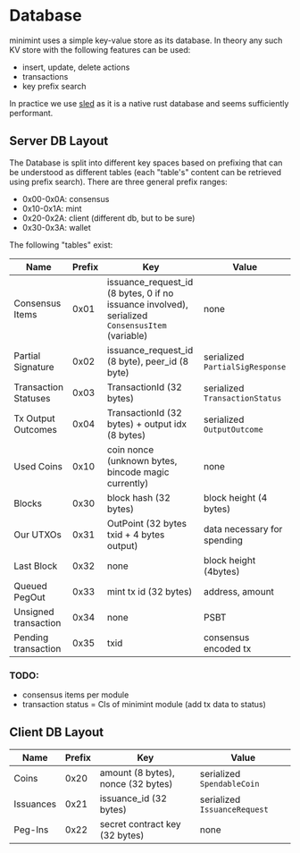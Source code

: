 # Database

minimint uses a simple key-value store as its database. In theory any such KV store with the following features can
be used:

* insert, update, delete actions
* transactions
* key prefix search

In practice we use [sled](https://docs.rs/sled/) as it is a native rust database and seems sufficiently performant.

## Server DB Layout
The Database is split into different key spaces based on prefixing that can be understood as different tables (each
"table's" content can be retrieved using prefix search). There are three general prefix ranges:

* 0x00-0x0A: consensus
* 0x10-0x1A: mint
* 0x20-0x2A: client (different db, but to be sure)
* 0x30-0x3A: wallet

The following "tables" exist:

| Name                 | Prefix | Key                                                                                             | Value                           |
|----------------------|--------|-------------------------------------------------------------------------------------------------|---------------------------------|
| Consensus Items      | 0x01   | issuance_request_id (8 bytes, 0 if no issuance involved), serialized `ConsensusItem` (variable) | none                            |
| Partial Signature    | 0x02   | issuance_request_id (8 byte), peer_id (8 byte)                                                  | serialized `PartialSigResponse` |
| Transaction Statuses | 0x03   | TransactionId (32 bytes)                                                                        | serialized `TransactionStatus`  |
| Tx Output Outcomes   | 0x04   | TransactionId (32 bytes) + output idx (8 bytes)                                                 | serialized `OutputOutcome`      |
| Used Coins           | 0x10   | coin nonce (unknown bytes, bincode magic currently)                                             | none                            |
| Blocks               | 0x30   | block hash (32 bytes)                                                                           | block height (4 bytes)          |
| Our UTXOs            | 0x31   | OutPoint (32 bytes txid + 4 bytes output)                                                       | data necessary for spending     |
| Last Block           | 0x32   | none                                                                                            | block height (4bytes)           |
| Queued PegOut        | 0x33   | mint tx id (32 bytes)                                                                           | address, amount                 |
| Unsigned transaction | 0x34   | none                                                                                            | PSBT                            |
| Pending transaction  | 0x35   | txid                                                                                            | consensus encoded tx            |

### TODO:
* consensus items per module
* transaction status = CIs of minimint module (add tx data to status)

## Client DB Layout

| Name      | Prefix | Key                                | Value                        |
|-----------|--------|------------------------------------|------------------------------|
| Coins     | 0x20   | amount (8 bytes), nonce (32 bytes) | serialized `SpendableCoin`   |
| Issuances | 0x21   | issuance_id (32 bytes)             | serialized `IssuanceRequest` |
| Peg-Ins   | 0x22   | secret contract key (32 bytes)     | none                         |